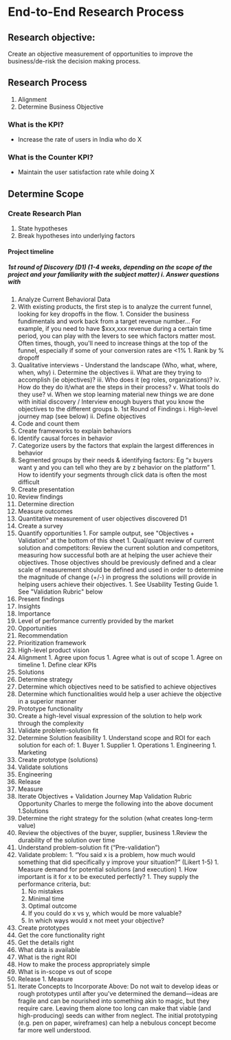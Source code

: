 # End-to-End Research Process

## Research objective: 
Create an objective measurement of opportunities to improve the business/de-risk the decision making process.
## Research Process
1. Alignment
  1. Determine Business Objective
### What is the KPI?
+ Increase the rate of users in India who do X
### What is the Counter KPI?
+ Maintain the user satisfaction rate while doing X
## Determine Scope
### Create Research Plan
1. State hypotheses
2. Break hypotheses into underlying factors
#### Project timeline
##### 1st round of Discovery (D1) (1-4 weeks, depending on the scope of the project and your familiarity with the subject matter) ⅰ. Answer questions with
1. Analyze Current Behavioral Data
  1. With existing products, the first step is to analyze the current funnel, looking for key dropoffs in the flow.
    1. Consider the business fundimentals and work back from a target revenue number... For example, if you need to have $xxx,xxx revenue during a certain time period, you can play with the levers to see which factors matter most. Often times, though, you'll need to increase things at the top of the funnel, especially if some of your conversion rates are <1%
    1. Rank by % dropoff 
1. Qualitative interviews - Understand the landscape (Who, what, where, when, why) ⅰ. Determine the objectives ⅱ. What are they trying to accomplish (ie objectives)? ⅲ. Who does it (eg roles, organizations)? ⅳ. How do they do it/what are the steps in their process? ⅴ. What tools do they use? ⅵ. When we stop learning material new things we are done with initial discovery / Interview enough buyers that you know the objectives to the different groups b. 1st Round of Findings ⅰ. High-level journey map (see below) ⅱ. Define objectives
1. Code and count them
1. Create frameworks to explain behaviors
  1. Identify causal forces in behavior
  1. Categorize users by the factors that explain the largest differences in behavior
  1. Segmented groups by their needs & identifying factors: Eg “x buyers want y and you can tell who they are by z behavior on the platform” 
    1. How to identify your segments through click data is often the most difficult 
1. Create presentation 
1. Review findings
1. Determine direction
1. Measure outcomes
1. Quantitative measurement of user objectives discovered D1
1. Create a survey
  1. Quantify opportunities 
    1. For sample output, see "Objectives + Validation" at the bottom of this sheet 
    1. Qual/quant review of current solution and competitors: Review the current solution and competitors, measuring how successful both are at helping the user achieve their objectives. Those objectives should be previously defined and a clear scale of measurement should be defined and used in order to determine the magnitude of change (+/-) in progress the solutions will provide in helping users achieve their objectives. 
    1. See Usability Testing Guide 
    1. See "Validation Rubric" below 
  1. Present findings
1. Insights
  1. Importance
  1. Level of performance currently provided by the market
1. Opportunities
1. Recommendation
  1. Prioritization framework
  1. High-level product vision
  1. Alignment
    1. Agree upon focus
    1. Agree what is out of scope
    1. Agree on timeline
    1. Define clear KPIs
1. Solutions
  1. Determine strategy
  1. Determine which objectives need to be satisfied to achieve objectives
  1. Determine which functionalities would help a user achieve the objective in a superior manner
  1. Prototype functionality
  1. Create a high-level visual expression of the solution to help work through the complexity
  1. Validate problem-solution fit
  1. Determine Solution feasibility
    1. Understand scope and ROI for each solution for each of:
    1. Buyer
    1. Supplier
    1. Operations
    1. Engineering
    1. Marketing
1. Create prototype (solutions)
1. Validate solutions
1. Engineering
1. Release
1. Measure
1. Iterate Objectives + Validation Journey Map Validation Rubric Opportunity Charles to merge the following into the above document
1.Solutions
  1. Determine the right strategy for the solution (what creates long-term value)
  1. Review the objectives of the buyer, supplier, business
  1.Review the durability of the solution over time
1. Understand problem-solution fit (“Pre-validation”)
  1. Validate problem:
    1. “You said x is a problem, how much would something that did specifically y improve your situation?” (Likert 1-5)
    1. Measure demand for potential solutions (and execution)
    1. How important is it for x to be executed perfectly?
    1. They supply the performance criteria, but:
      1. No mistakes
      1. Minimal time
      1. Optimal outcome
        1. If you could do x vs y, which would be more valuable?
        1. In which ways would x not meet your objective?
1. Create prototypes
  1. Get the core functionality right
  1. Get the details right
  1. What data is available
  1. What is the right ROI
  1. How to make the process appropriately simple
  1. What is in-scope vs out of scope
  1. Release
    1. Measure
  1. Iterate Concepts to Incorporate Above: Do not wait to develop ideas or rough prototypes until after you've determined the demand—ideas are fragile and can be nourished into something akin to magic, but they require care. Leaving them alone too long can make that viable (and high-producing) seeds can wither from neglect. The initial prototyping (e.g. pen on paper, wireframes) can help a nebulous concept become far more well understood.

